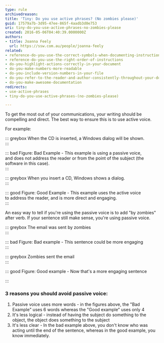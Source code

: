 ```yaml
---
type: rule
archivedreason: 
title: 'Tiny: Do you use active phrases? (No zombies please)'
guid: 17579a7b-3d95-47ee-865f-4aadb3d0e753
uri: tiny-do-you-use-active-phrases-no-zombies-please
created: 2016-05-06T04:40:39.0000000Z
authors:
- title: Joanna Feely
  url: https://ssw.com.au/people/joanna-feely
related:
- reference-do-you-use-the-correct-symbols-when-documenting-instructions
- reference-do-you-use-the-right-order-of-instructions
- do-you-highlight-actions-correctly-in-your-document
- do-you-make-numbers-more-readable
- do-you-include-version-numbers-in-your-file
- do-you-refer-to-the-reader-and-author-consistently-throughout-your-document
- do-you-make-awesome-documentation
redirects:
- use-active-phrases
- tiny-do-you-use-active-phrases-(no-zombies-please)

---
```


To get the most out of your communications, your writing should be compelling and direct. The best way to ensure this is to use active voice.

For example:

<!--endintro-->



::: greybox
When the CD is inserted, a Windows dialog will be shown.  
:::


::: bad
Figure: Bad Example - This example is using a passive voice, and does not address the reader or from the point of the subject (the software in this case).  
:::


::: greybox
When you insert a CD, Windows shows a dialog.  
:::


::: good
Figure: Good Example - This example uses the active voice to address the reader, and is more direct and engaging.  
:::




An easy way to tell if you're using the passive voice is to add "by zombies" after verb. If your sentence still make sense, you're using passive voice. 




::: greybox
The email was sent by zombies  
:::





::: bad
Figure: Bad example - This sentence could be more engaging  
:::


::: greybox
Zombies sent the email   
:::



::: good
Figure: Good example - Now that's a more engaging sentence

:::





### 3 reasons you should avoid passive voice:

1. Passive voice uses more words - in the figures above, the "Bad Example" uses 6 words whereas the "Good example" uses only 4
2. It's less logical - instead of having the subject do something to the object, the object does something to the subject
3. It's less clear - In the bad example above, you don't know who was acting until the end of the sentence, whereas in the good example, you know immediately.
